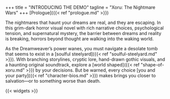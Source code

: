 +++
title = "INTRODUCING THE DEMO"
tagline = "Xoru: The Nightmare Wars"
+++
[Prologue]({{< ref "prologue.md" >}})

The nightmares that haunt your dreams are real, and they are escaping. In this grim-dark horror visual novel with rich narrative choices, psychological tension, and supernatural mystery, the barrier between dreams and reality is breaking, horrors beyond thought are walking into the waking world. 

As the Dreamweaver’s power wanes, you must navigate a desolate tomb that seems to exist in a [soulful steelyard]({{< ref "soulful-steelyard.md" >}}). With branching storylines, cryptic lore, hand-drawn gothic visuals, and a haunting original soundtrack, explore a [world shaped]({{< ref "shape-of-xoru.md" >}}) by your decisions. But be warned, every choice [you and your party]({{< ref "character-bios.md" >}}) makes brings you closer to salvation—or to something worse than death.

{{< widgets  >}}

